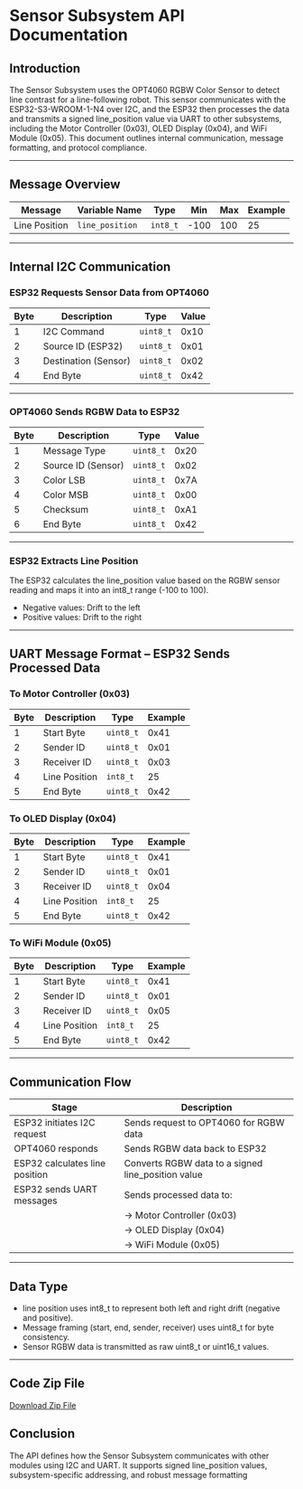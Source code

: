# Sensor Subsystem API Documentation

## Introduction

The Sensor Subsystem uses the OPT4060 RGBW Color Sensor to detect line contrast for a line-following robot. This sensor communicates with the ESP32-S3-WROOM-1-N4 over I2C, and the ESP32 then processes the data and transmits a signed line_position value via UART to other subsystems, including the Motor Controller (0x03), OLED Display (0x04), and WiFi Module (0x05). This document outlines internal communication, message formatting, and protocol compliance.

---

## Message Overview

| Message       | Variable Name   | Type     | Min   | Max   | Example |
|---------------|------------------|----------|--------|--------|---------|
| Line Position | `line_position`  | `int8_t` | -100  | 100   | 25      |

---

## Internal I2C Communication

### ESP32 Requests Sensor Data from OPT4060

| Byte | Description         | Type      | Value  |
|------|----------------------|-----------|--------|
| 1    | I2C Command          | `uint8_t` | 0x10   |
| 2    | Source ID (ESP32)    | `uint8_t` | 0x01   |
| 3    | Destination (Sensor) | `uint8_t` | 0x02   |
| 4    | End Byte             | `uint8_t` | 0x42   |

---

### OPT4060 Sends RGBW Data to ESP32

| Byte | Description         | Type      | Value  |
|------|----------------------|-----------|--------|
| 1    | Message Type         | `uint8_t` | 0x20   |
| 2    | Source ID (Sensor)   | `uint8_t` | 0x02   |
| 3    | Color LSB            | `uint8_t` | 0x7A   |
| 4    | Color MSB            | `uint8_t` | 0x00   |
| 5    | Checksum             | `uint8_t` | 0xA1   |
| 6    | End Byte             | `uint8_t` | 0x42   |

---

### ESP32 Extracts Line Position

The ESP32 calculates the line_position value based on the RGBW sensor reading and maps it into an int8_t range (-100 to 100).  
- Negative values: Drift to the left  
- Positive values: Drift to the right

---

## UART Message Format – ESP32 Sends Processed Data

### To Motor Controller (0x03)

| Byte | Description      | Type      | Example |
|------|------------------|-----------|---------|
| 1    | Start Byte       | `uint8_t` | 0x41    |
| 2    | Sender ID        | `uint8_t` | 0x01    |
| 3    | Receiver ID      | `uint8_t` | 0x03    |
| 4    | Line Position    | `int8_t`  | 25      |
| 5    | End Byte         | `uint8_t` | 0x42    |

### To OLED Display (0x04)

| Byte | Description      | Type      | Example |
|------|------------------|-----------|---------|
| 1    | Start Byte       | `uint8_t` | 0x41    |
| 2    | Sender ID        | `uint8_t` | 0x01    |
| 3    | Receiver ID      | `uint8_t` | 0x04    |
| 4    | Line Position    | `int8_t`  | 25      |
| 5    | End Byte         | `uint8_t` | 0x42    |

### To WiFi Module (0x05)

| Byte | Description      | Type      | Example |
|------|------------------|-----------|---------|
| 1    | Start Byte       | `uint8_t` | 0x41    |
| 2    | Sender ID        | `uint8_t` | 0x01    |
| 3    | Receiver ID      | `uint8_t` | 0x05    |
| 4    | Line Position    | `int8_t`  | 25      |
| 5    | End Byte         | `uint8_t` | 0x42    |

---

## Communication Flow

| Stage                          | Description                                           |
|--------------------------------|-------------------------------------------------------|
| ESP32 initiates I2C request    | Sends request to OPT4060 for RGBW data               |
| OPT4060 responds               | Sends RGBW data back to ESP32                         |
| ESP32 calculates line position| Converts RGBW data to a signed line_position value  |
| ESP32 sends UART messages      | Sends processed data to:                              |
|                                | → Motor Controller (0x03)                           |
|                                | → OLED Display (0x04)                               |
|                                | → WiFi Module (0x05)                                |

---

## Data Type 

- line position uses int8_t to represent both left and right drift (negative and positive).
- Message framing (start, end, sender, receiver) uses uint8_t for byte consistency.
- Sensor RGBW data is transmitted as raw uint8_t or uint16_t values.

---
## **Code Zip File**
[Download Zip File](images/API_SENSOR_DD.zip)




## Conclusion

The API defines how the Sensor Subsystem communicates with other modules using I2C and UART. It supports signed line_position values, subsystem-specific addressing, and robust message formatting
